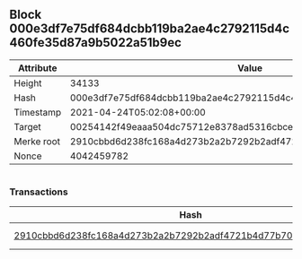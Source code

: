 ## Block 000e3df7e75df684dcbb119ba2ae4c2792115d4c460fe35d87a9b5022a51b9ec

Attribute | Value
--- | ---
Height | 34133
Hash | 000e3df7e75df684dcbb119ba2ae4c2792115d4c460fe35d87a9b5022a51b9ec
Timestamp | 2021-04-24T05:02:08+00:00
Target | 00254142f49eaaa504dc75712e8378ad5316cbcead634704b3734b6271167cc4
Merke root | 2910cbbd6d238fc168a4d273b2a2b7292b2adf4721b4d77b70ac6a28bfc1067c
Nonce | 4042459782

```

```

### Transactions

Hash | Amount
--- | ---
[2910cbbd6d238fc168a4d273b2a2b7292b2adf4721b4d77b70ac6a28bfc1067c](2910cbbd6d238fc168a4d273b2a2b7292b2adf4721b4d77b70ac6a28bfc1067c.md) | 10.00000000 SKEPTI 
